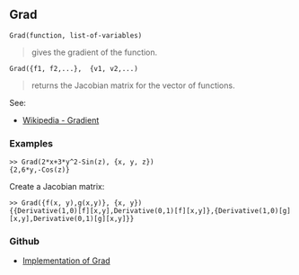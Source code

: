 ## Grad

```
Grad(function, list-of-variables)
```

> gives the gradient of the function.

```
Grad({f1, f2,...},  {v1, v2,...)
```

> returns the Jacobian matrix for the vector of functions.

See:  
* [Wikipedia - Gradient](https://en.wikipedia.org/wiki/Gradient)

### Examples

```
>> Grad(2*x+3*y^2-Sin(z), {x, y, z})
{2,6*y,-Cos(z)}
```

Create a Jacobian matrix:

```
>> Grad({f(x, y),g(x,y)}, {x, y})
{{Derivative(1,0)[f][x,y],Derivative(0,1)[f][x,y]},{Derivative(1,0)[g][x,y],Derivative(0,1)[g][x,y]}}
```

### Github

* [Implementation of Grad](https://github.com/axkr/symja_android_library/blob/master/symja_android_library/matheclipse-core/src/main/java/org/matheclipse/core/builtin/VectorAnalysisFunctions.java#L137) 
